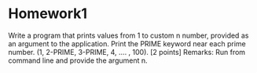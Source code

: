 # Homework1
 Write a program that prints values from 1 to custom n number, provided as an argument to the application. Print the PRIME keyword near each prime number. (1, 2-PRIME, 3-PRIME, 4, …. , 100). [2 points]
Remarks: Run from command line and provide the argument n.
